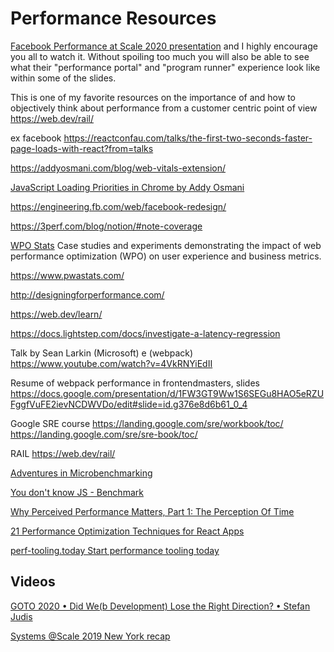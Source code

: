 # Performance Resources

[Facebook Performance at Scale 2020 presentation](https://www.facebook.com/watch/live/?v=3401116383446885&ref=watch_permalink) and I highly encourage you all to watch it. Without spoiling too much you will also be able to see what their "performance portal" and "program runner" experience look like within some of the slides.

This is one of my favorite resources on the importance of and how to objectively think about performance from a customer centric point of view
https://web.dev/rail/

ex facebook https://reactconfau.com/talks/the-first-two-seconds-faster-page-loads-with-react?from=talks

https://addyosmani.com/blog/web-vitals-extension/

[JavaScript Loading Priorities in Chrome by Addy Osmani](https://medium.com/dev-channel/javascript-loading-priorities-in-chrome-57c54cfa6672)

https://engineering.fb.com/web/facebook-redesign/

https://3perf.com/blog/notion/#note-coverage

[WPO Stats](https://wpostats.com/) Case studies and experiments demonstrating the impact of web performance optimization (WPO) on user experience and business metrics.

https://www.pwastats.com/

http://designingforperformance.com/

https://web.dev/learn/

https://docs.lightstep.com/docs/investigate-a-latency-regression

Talk by Sean Larkin (Microsoft) e (webpack)
https://www.youtube.com/watch?v=4VkRNYiEdII

Resume of webpack performance in frontendmasters, slides https://docs.google.com/presentation/d/1FW3GT9Ww1S6SEGu8HAO5eRZUFggfVuFE2ievNCDWVDo/edit#slide=id.g376e8d6b61_0_4

Google SRE course https://landing.google.com/sre/workbook/toc/
https://landing.google.com/sre/sre-book/toc/

RAIL https://web.dev/rail/

[Adventures in Microbenchmarking](https://tomdale.net/2017/07/adventures-in-microbenchmarking/#the-case-of-the-turbo-eval)

[You don't know JS - Benchmark](https://rileygelwicks.gitbooks.io/you-dont-know-js/content/async%20&%20performance/ch6.html)

[Why Perceived Performance Matters, Part 1: The Perception Of Time](https://www.smashingmagazine.com/2015/09/why-performance-matters-the-perception-of-time/)

[21 Performance Optimization Techniques for React Apps](https://www.codementor.io/blog/react-optimization-5wiwjnf9hj)

[perf-tooling.today Start performance tooling today](https://www.perf-tooling.today/)

## Videos

[GOTO 2020 • Did We(b Development) Lose the Right Direction? • Stefan Judis](https://www.youtube.com/watch?v=0Vtoblyq8fE)

[Systems @Scale 2019 New York recap](https://engineering.fb.com/2019/10/15/networking-traffic/systems-scale-2019/)
